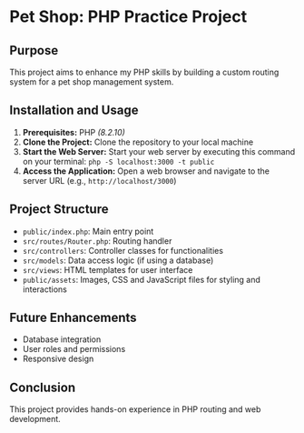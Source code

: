 # Pet Shop: PHP Practice Project

## Purpose

This project aims to enhance my PHP skills by building a custom routing system for a pet shop management system.

## Installation and Usage

1. **Prerequisites:** PHP _(8.2.10)_
2. **Clone the Project:** Clone the repository to your local machine
3. **Start the Web Server:** Start your web server by executing this command on your terminal: `php -S localhost:3000 -t public`
4. **Access the Application:** Open a web browser and navigate to the server URL (e.g., `http://localhost/3000`)

## Project Structure

- `public/index.php`: Main entry point
- `src/routes/Router.php`: Routing handler
- `src/controllers`: Controller classes for functionalities
- `src/models`: Data access logic (if using a database)
- `src/views`: HTML templates for user interface
- `public/assets`: Images, CSS and JavaScript files for styling and interactions

## Future Enhancements

- Database integration
- User roles and permissions
- Responsive design

## Conclusion

This project provides hands-on experience in PHP routing and web development.
